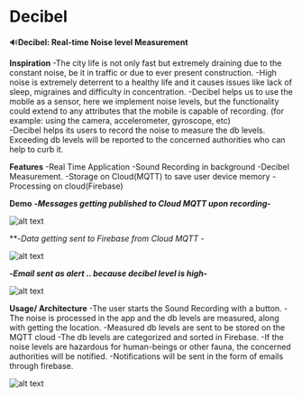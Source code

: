 # Decibel

🔊**Decibel: Real-time Noise level Measurement**


**Inspiration**
-The city life is not only fast but extremely draining due to the constant noise, be it in traffic or due to ever present construction.
-High noise is extremely deterrent to a healthy life and it causes issues like lack of sleep, migraines and difficulty in concentration.
-Decibel helps us to use the mobile as a sensor, here we implement noise levels, but the functionality could extend to any attributes that the mobile is capable of recording. (for example: using the camera, accelerometer, gyroscope, etc)  
-Decibel helps its users to record the noise to measure the db levels. Exceeding db levels will be reported to the concerned authorities who can help to curb it.

**Features**
-Real Time Application
-Sound Recording in background
-Decibel Measurement.
-Storage on Cloud(MQTT) to save user device memory
-Processing on cloud(Firebase)

**Demo**
**-*Messages getting published to Cloud MQTT upon recording*-**

![alt text](https://github.com/Mphis/Decibel/blob/master/websocket.png)



**-*Data getting sent to Firebase from Cloud MQTT *-**

![alt text](https://github.com/Mphis/Decibel/blob/master/mqtt.png)




**-*Email sent as alert .. because decibel level is high*-**

![alt text](https://github.com/Mphis/Decibel/blob/master/email.png)

**Usage/ Architecture**
-The user starts the Sound Recording with a button.
-The noise is processed in the app and the db levels are measured, along with getting the location.
-Measured db levels are sent to be stored on the MQTT cloud
-The db levels are categorized and sorted in Firebase.
-If the noise levels are hazardous for human-beings or other fauna, the concerned authorities will be notified.
-Notifications will be sent in the form of emails through firebase.

![alt text](https://github.com/Mphis/Decibel/blob/master/architecture.png)








